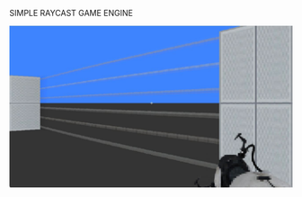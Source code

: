 SIMPLE RAYCAST GAME ENGINE<br>

<img src="https://github.com/kotleni/raycast-game/blob/main/game.jpg?raw=true" width=600/>
